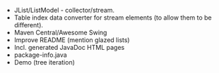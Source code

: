 - JList/ListModel - collector/stream.
- Table index data converter for stream elements (to allow them to be different).
- Maven Central/Awesome Swing
- Improve README (mention glazed lists)
- Incl. generated JavaDoc HTML pages
- package-info.java
- Demo (tree iteration)